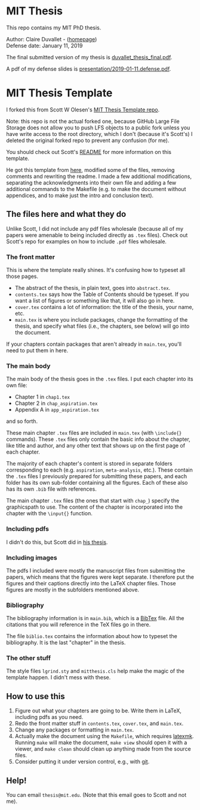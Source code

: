 # MIT Thesis

This repo contains my MIT PhD thesis.

Author: Claire Duvallet - ([homepage](https://cduvallet.github.io/))    
Defense date: January 11, 2019

The final submitted version of my thesis is [duvallet_thesis_final.pdf](./duvallet_thesis_final.pdf).

A pdf of my defense slides is [presentation/2019-01-11.defense.pdf](presentation/2019-01-11.defense.pdf).

# MIT Thesis Template

I forked this from Scott W Olesen's [MIT Thesis Template repo](https://github.com/swo/mit-thesis).

Note: this repo is not the actual forked one, because GitHub Large File Storage does not allow you to push LFS objects to a public fork unless you have write access to the root directory, which I don't (because it's Scott's)
I deleted the original forked repo to prevent any confusion (for me).

You should check out Scott's [README](https://github.com/swo/mit-thesis) for more information on this template.

He got this template from [here](http://web.mit.edu/thesis/tex), modified some of the files, removing comments and rewriting the readme.
I made a few additional modifications, separating the acknowledgments into their own file and adding a few additional commands to the Makefile (e.g. to make the document without appendices, and to make just the intro and conclusion text).

## The files here and what they do

Unlike Scott, I did not include any pdf files wholesale (because all of my papers were amenable to being included directly as `.tex` files).
Check out Scott's repo for examples on how to include `.pdf` files wholesale.

### The front matter

This is where the template really shines. It's confusing how to typeset
all those pages.

- The abstract of the thesis, in plain text, goes into `abstract.tex`.
- `contents.tex` says how the Table of Contents should be typeset. If you want a list of figures or something like that, it will also go in here.
- `cover.tex` contains a lot of information: the title of the thesis, your name, etc.
- `main.tex` is where you include packages, change the formatting of the thesis, and specify what files (i.e., the chapters, see below) will go into the document.

If your chapters contain packages that aren't already in `main.tex`, you'll need to put them in here.

### The main body

The main body of the thesis goes in the `.tex` files. I put each chapter
into its own file:

- Chapter 1 in `chap1.tex`
- Chapter 2 in `chap_aspiration.tex`
- Appendix A in `app_aspiration.tex`

and so forth.

These main chapter `.tex` files are included in `main.tex` (with `\include{}` commands).
These `.tex` files only contain the basic info about the chapter, like title and author, and any other text that shows up on the first page of each chapter.

The majority of each chapter's content is stored in separate folders corresponding to each (e.g. `aspiration`, `meta-analysis`, etc.).
These contain the `.tex` files I previously prepared for submitting these papers, and each folder has its own sub-folder containing all the figures.
Each of these also has its own `.bib` file with references.

The main chapter `.tex` files (the ones that start with `chap_`) specify the graphicspath to use.
The content of the chapter is incorporated into the chapter with the `\input{}` function.

### Including pdfs

I didn't do this, but Scott did in [his thesis](https://github.com/swo/mit-thesis#including-pdfs).

### Including images

The pdfs I included were mostly the manuscript files from submitting the papers, which means
that the figures were kept separate. I therefore put the figures and their captions directly
into the LaTeX chapter files. Those figures are mostly in the subfolders mentioned above.

### Bibliography

The bibliography information is in `main.bib`, which is a
[BibTex](https://en.wikibooks.org/wiki/LaTeX/Bibliography_Management) file.
All the citations that you will reference in the TeX files go in there.

The file `biblio.tex` contains the information about how to typeset
the bibliography. It is the last "chapter" in the thesis.

### The other stuff

The style files `lgrind.sty` and `mitthesis.cls` help make the magic of the template happen.
I didn't mess with these.

## How to use this

1. Figure out what your chapters are going to be. Write them in LaTeX, including pdfs as you need.
2. Redo the front matter stuff in `contents.tex`, `cover.tex`, and `main.tex`.
3. Change any packages or formatting in `main.tex`.
4. Actually make the document using the `Makefile`, which requires [latexmk](https://www.ctan.org/pkg/latexmk/?lang=en). Running `make` will make the document, `make view` should open it with a viewer, and `make clean` should clean up anything made from the source files.
5. Consider putting it under version control, e.g., with [git](https://git-scm.com/).

## Help!

You can email `thesis@mit.edu`. (Note that this email goes to Scott and not me).
